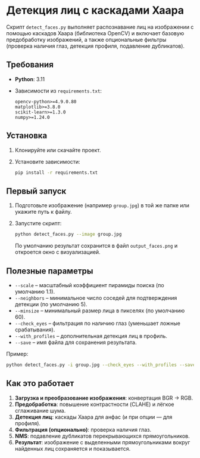 # Детекция лиц с каскадами Хаара

Скрипт `detect_faces.py` выполняет распознавание лиц на изображении с помощью каскадов Хаара (библиотека OpenCV) и включает базовую предобработку изображений, а также опциональные фильтры (проверка наличия глаз, детекция профиля, подавление дубликатов).

## Требования

* **Python**: 3.11
* Зависимости из `requirements.txt`:

  ```
  opencv-python>=4.9.0.80
  matplotlib>=3.8.0
  scikit-learn>=1.3.0
  numpy>=1.24.0
  ```

## Установка

1. Клонируйте или скачайте проект.
2. Установите зависимости:

   ```bash
   pip install -r requirements.txt
   ```

## Первый запуск

1. Подготовьте изображение (например `group.jpg`) в той же папке или укажите путь к файлу.
2. Запустите скрипт:

   ```bash
   python detect_faces.py --image group.jpg
   ```

   По умолчанию результат сохранится в файл `output_faces.png` и откроется окно с визуализацией.

## Полезные параметры

* `--scale` – масштабный коэффициент пирамиды поиска (по умолчанию 1.1).
* `--neighbors` – минимальное число соседей для подтверждения детекции (по умолчанию 5).
* `--minsize` – минимальный размер лица в пикселях (по умолчанию 60).
* `--check_eyes` – фильтрация по наличию глаз (уменьшает ложные срабатывания).
* `--with_profiles` – дополнительная детекция лиц в профиль.
* `--save` – имя файла для сохранения результата.

Пример:

```bash
python detect_faces.py -i group.jpg --check_eyes --with_profiles --save result.png
```

## Как это работает

1. **Загрузка и преобразование изображения**: конвертация BGR → RGB.
2. **Предобработка**: повышение контрастности (CLAHE) и лёгкое сглаживание шума.
3. **Детекция лиц**: каскады Хаара для анфас (и при опции — для профиля).
4. **Фильтрация (опционально)**: проверка наличия глаз.
5. **NMS**: подавление дубликатов перекрывающихся прямоугольников.
6. **Результат**: изображение с выделенными прямоугольниками вокруг найденных лиц сохраняется и показывается.
 
